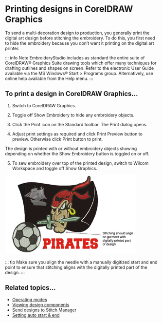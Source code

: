 # Printing designs in CorelDRAW Graphics

To send a multi-decoration design to production, you generally print the digital art design before stitching the embroidery. To do this, you first need to hide the embroidery because you don’t want it printing on the digital art printer.

::: info Note
EmbroideryStudio includes as standard the entire suite of CorelDRAW® Graphics Suite drawing tools which offer many techniques for drafting outlines and shapes on screen. Refer to the electronic User Guide available via the MS Windows® Start > Programs group. Alternatively, use online help available from the Help menu.
:::

## To print a design in CorelDRAW Graphics...

1. Switch to CorelDRAW Graphics.

2. Toggle off Show Embroidery to hide any embroidery objects.

3. Click the Print icon on the Standard toolbar. The Print dialog opens.

4. Adjust print settings as required and click Print Preview button to preview. Otherwise click Print button to print.

The design is printed with or without embroidery objects showing depending on whether the Show Embroidery button is toggled on or off.

5. To sew embroidery over top of the printed design, switch to Wilcom Workspace and toggle off Show Graphics.

![FinalDesign.png](assets/FinalDesign.png)

::: tip
Make sure you align the needle with a manually digitized start and end point to ensure that stitching aligns with the digitally printed part of the design.
:::

## Related topics...

- [Operating modes](../../Basics/basics/Operating_modes)
- [Viewing design components](../../Basics/view/Viewing_design_components)
- [Send designs to Stitch Manager](../../Production/output/Send_designs_to_Stitch_Manager)
- [Setting auto start & end](../../Production/hoops/Setting_auto_start_end)
